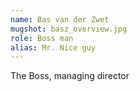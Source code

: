 ```yaml
---
name: Bas van der Zwet
mugshot: basz_overview.jpg
role: Boss man
alias: Mr. Nice guy
---
```

The Boss, managing director 
